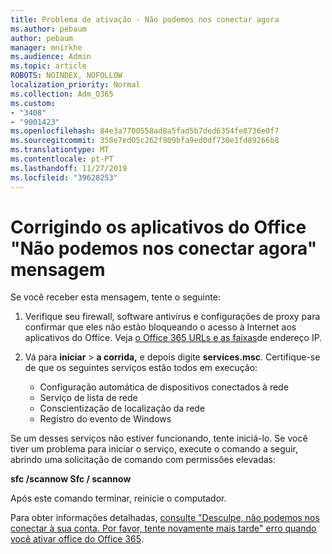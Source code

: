 ```yaml
---
title: Problema de ativação - Não podemos nos conectar agora
ms.author: pebaum
author: pebaum
manager: mnirkhe
ms.audience: Admin
ms.topic: article
ROBOTS: NOINDEX, NOFOLLOW
localization_priority: Normal
ms.collection: Adm_O365
ms.custom:
- "3408"
- "9001423"
ms.openlocfilehash: 84e3a7700558ad8a5fad5b7ded6354fe8736e0f7
ms.sourcegitcommit: 358e7ed05c262f909bfa9ed0df730e1fd89266b8
ms.translationtype: MT
ms.contentlocale: pt-PT
ms.lasthandoff: 11/27/2019
ms.locfileid: "39628253"
---
```

# <a name="fixing-the-office-apps-we-are-unable-to-connect-right-now-message"></a>Corrigindo os aplicativos do Office "Não podemos nos conectar agora" mensagem

Se você receber esta mensagem, tente o seguinte:

1. Verifique seu firewall, software antivírus e configurações de proxy para confirmar que eles não estão bloqueando o acesso à Internet aos aplicativos do Office. Veja [o Office 365 URLs e as faixas](https://docs.microsoft.com/office365/enterprise/urls-and-ip-address-ranges)de endereço IP.

2. Vá para **iniciar** > **a corrida,** e depois digite **services.msc**. Certifique-se de que os seguintes serviços estão todos em execução:
    - Configuração automática de dispositivos conectados à rede
    - Serviço de lista de rede
    - Conscientização de localização da rede
    - Registro do evento de Windows

Se um desses serviços não estiver funcionando, tente iniciá-lo. Se você tiver um problema para iniciar o serviço, execute o comando a seguir, abrindo uma solicitação de comando com permissões elevadas:

**sfc /scannow Sfc / scannow**

Após este comando terminar, reinicie o computador.

Para obter informações detalhadas, [consulte "Desculpe, não podemos nos conectar à sua conta. Por favor, tente novamente mais tarde" erro quando você ativar office do Office 365](https://docs.microsoft.com/office/troubleshoot/activation-installation/issue-when-activate-office-from-office-365).